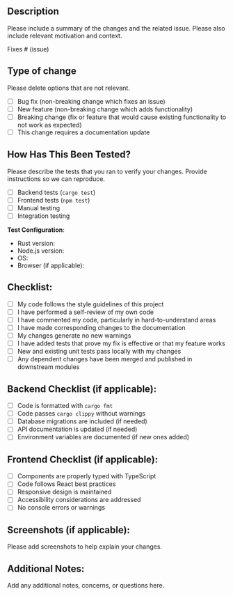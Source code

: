 ## Description

Please include a summary of the changes and the related issue. Please also include relevant motivation and context.

Fixes # (issue)

## Type of change

Please delete options that are not relevant.

- [ ] Bug fix (non-breaking change which fixes an issue)
- [ ] New feature (non-breaking change which adds functionality)
- [ ] Breaking change (fix or feature that would cause existing functionality to not work as expected)
- [ ] This change requires a documentation update

## How Has This Been Tested?

Please describe the tests that you ran to verify your changes. Provide instructions so we can reproduce.

- [ ] Backend tests (`cargo test`)
- [ ] Frontend tests (`npm test`)
- [ ] Manual testing
- [ ] Integration testing

**Test Configuration**:
* Rust version:
* Node.js version:
* OS:
* Browser (if applicable):

## Checklist:

- [ ] My code follows the style guidelines of this project
- [ ] I have performed a self-review of my own code
- [ ] I have commented my code, particularly in hard-to-understand areas
- [ ] I have made corresponding changes to the documentation
- [ ] My changes generate no new warnings
- [ ] I have added tests that prove my fix is effective or that my feature works
- [ ] New and existing unit tests pass locally with my changes
- [ ] Any dependent changes have been merged and published in downstream modules

## Backend Checklist (if applicable):

- [ ] Code is formatted with `cargo fmt`
- [ ] Code passes `cargo clippy` without warnings
- [ ] Database migrations are included (if needed)
- [ ] API documentation is updated (if needed)
- [ ] Environment variables are documented (if new ones added)

## Frontend Checklist (if applicable):

- [ ] Components are properly typed with TypeScript
- [ ] Code follows React best practices
- [ ] Responsive design is maintained
- [ ] Accessibility considerations are addressed
- [ ] No console errors or warnings

## Screenshots (if applicable):

Please add screenshots to help explain your changes.

## Additional Notes:

Add any additional notes, concerns, or questions here.
